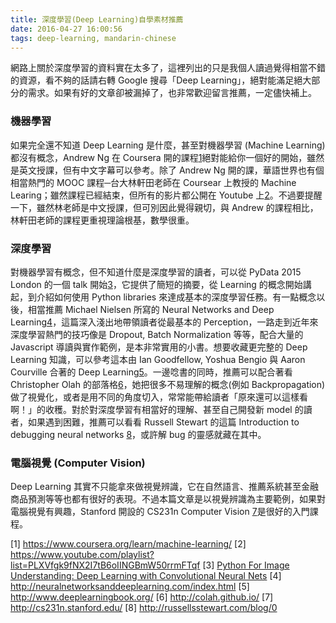 ```yaml
---
title: 深度學習(Deep Learning)自學素材推薦
date: 2016-04-27 16:00:56
tags: deep-learning, mandarin-chinese
---
```


網路上關於深度學習的資料實在太多了，這裡列出的只是我個人讀過覺得相當不錯的資源，看不夠的話請右轉 Google 搜尋「Deep Learning」，絕對能滿足絕大部分的需求。如果有好的文章卻被漏掉了，也非常歡迎留言推薦，一定儘快補上。
### 機器學習
如果完全還不知道 Deep Learning 是什麼，甚至對機器學習 (Machine Learning) 都沒有概念，Andrew Ng 在 Coursera 開的課程[1](https://www.coursera.org/learn/machine-learning/)絕對能給你一個好的開始，雖然是英文授課，但有中文字幕可以參考。除了 Andrew Ng 開的課，華語世界也有個相當熱門的 MOOC 課程─台大林軒田老師在 Coursear 上教授的 Machine Learing；雖然課程已經結束，但所有的影片都公開在 Youtube 上[2](https://www.youtube.com/playlist?list=PLXVfgk9fNX2I7tB6oIINGBmW50rrmFTqf)。不過要提醒一下，雖然林老師是中文授課，但可別因此覺得親切，與 Andrew 的課程相比，林軒田老師的課程更重視理論根基，數學很重。
### 深度學習
對機器學習有概念，但不知道什麼是深度學習的讀者，可以從 PyData 2015 London 的一個 talk 開始[3](http://www.slideshare.net/roelofp/python-for-image-understanding-deep-learning-with-convolutional-neural-nets)，它提供了簡短的摘要，從 Learning 的概念開始講起，到介紹如何使用 Python libraries 來達成基本的深度學習任務。有一點概念以後，相當推薦 Michael Nielsen 所寫的 Neural Networks and Deep Learning[4](http://neuralnetworksanddeeplearning.com/index.html)，這篇深入淺出地帶領讀者從最基本的 Perception，一路走到近年來深度學習熱門的技巧像是 Dropout, Batch Normalization 等等，配合大量的 Javascript 導讀與實作範例，是本非常實用的小書。想要收藏更完整的 Deep Learning 知識，可以參考這本由 Ian Goodfellow, Yoshua Bengio 與 Aaron Courville 合著的 Deep Learning[5](http://colah.github.io/)。一邊唸書的同時，推薦可以配合著看 Christopher Olah 的部落格[6](http://colah.github.io/)，她把很多不易理解的概念(例如 Backpropagation)做了視覺化，或者是用不同的角度切入，常常能帶給讀者「原來還可以這樣看啊！」的收穫。對於對深度學習有相當好的理解、甚至自己開發新 model 的讀者，如果遇到困難，推薦可以看看 Russell Stewart 的這篇 Introduction to debugging neural networks [8](http://russellsstewart.com/blog/0)，或許解 bug 的靈感就藏在其中。
### 電腦視覺 (Computer Vision)
Deep Learning 其實不只能拿來做視覺辨識，它在自然語言、推薦系統甚至金融商品預測等等也都有很好的表現。不過本篇文章是以視覺辨識為主要範例，如果對電腦視覺有興趣，Stanford 開設的 CS231n Computer Vision [7](http://cs231n.stanford.edu/)是很好的入門課程。

[1] https://www.coursera.org/learn/machine-learning/
[2] https://www.youtube.com/playlist?list=PLXVfgk9fNX2I7tB6oIINGBmW50rrmFTqf
[3] [Python For Image Understanding: Deep Learning with Convolutional Neural Nets](http://www.slideshare.net/roelofp/python-for-image-understanding-deep-learning-with-convolutional-neural-nets)
[4] http://neuralnetworksanddeeplearning.com/index.html
[5] http://www.deeplearningbook.org/
[6] http://colah.github.io/
[7] http://cs231n.stanford.edu/
[8] http://russellsstewart.com/blog/0

